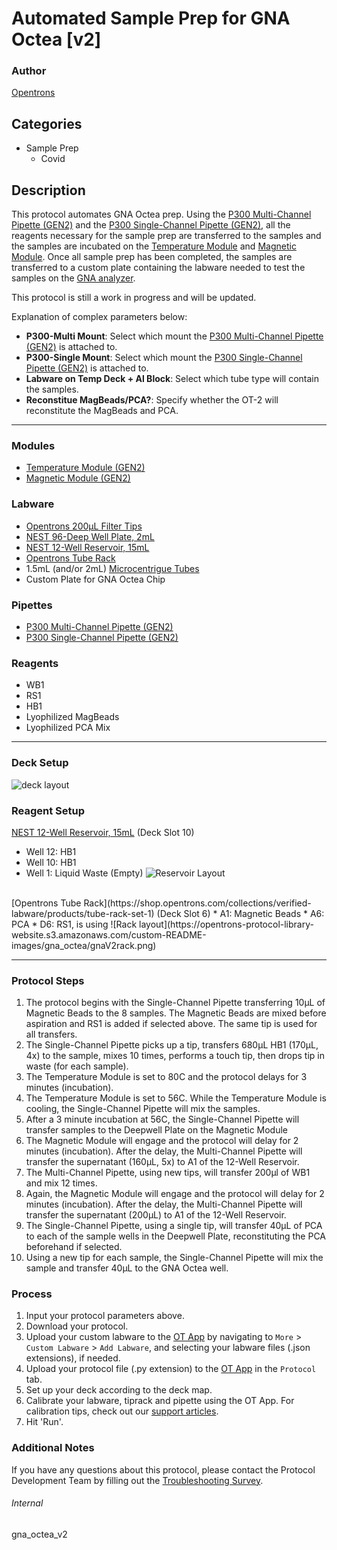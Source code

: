 # Automated Sample Prep for GNA Octea [v2]

### Author
[Opentrons](https://opentrons.com/)



## Categories
* Sample Prep
	* Covid

## Description
This protocol automates GNA Octea prep. Using the [P300 Multi-Channel Pipette (GEN2)](https://shop.opentrons.com/collections/ot-2-pipettes/products/8-channel-electronic-pipette) and the [P300 Single-Channel Pipette (GEN2)](https://shop.opentrons.com/collections/ot-2-pipettes/products/single-channel-electronic-pipette), all the reagents necessary for the sample prep are transferred to the samples and the samples are incubated on the [Temperature Module](https://shop.opentrons.com/collections/hardware-modules/products/tempdeck) and [Magnetic Module](https://shop.opentrons.com/collections/hardware-modules/products/magdeck). Once all sample prep has been completed, the samples are transferred to a custom plate containing the labware needed to test the samples on the [GNA analyzer](https://www.gna-bio.com/products/).

This protocol is still a work in progress and will be updated.


Explanation of complex parameters below:
* **P300-Multi Mount**: Select which mount the [P300 Multi-Channel Pipette (GEN2)](https://shop.opentrons.com/collections/ot-2-pipettes/products/8-channel-electronic-pipette) is attached to.
* **P300-Single Mount**: Select which mount the [P300 Single-Channel Pipette (GEN2)](https://shop.opentrons.com/collections/ot-2-pipettes/products/single-channel-electronic-pipette) is attached to.
* **Labware on Temp Deck + Al Block**: Select which tube type will contain the samples.
* **Reconstitue MagBeads/PCA?**: Specify whether the OT-2 will reconstitute the MagBeads and PCA.


---

### Modules
* [Temperature Module (GEN2)](https://shop.opentrons.com/collections/hardware-modules/products/tempdeck)
* [Magnetic Module (GEN2)](https://shop.opentrons.com/collections/hardware-modules/products/magdeck)

### Labware
* [Opentrons 200µL Filter Tips](https://shop.opentrons.com/collections/opentrons-tips/products/opentrons-200ul-filter-tips)
* [NEST 96-Deep Well Plate, 2mL](https://shop.opentrons.com/collections/verified-labware/products/nest-0-2-ml-96-well-deep-well-plate-v-bottom)
* [NEST 12-Well Reservoir, 15mL](https://shop.opentrons.com/collections/verified-labware/products/nest-12-well-reservoir-15-ml)
* [Opentrons Tube Rack](https://shop.opentrons.com/collections/verified-labware/products/tube-rack-set-1)
* 1.5mL (and/or 2mL) [Microcentrigue Tubes]()
* Custom Plate for GNA Octea Chip

### Pipettes
* [P300 Multi-Channel Pipette (GEN2)](https://shop.opentrons.com/collections/ot-2-pipettes/products/8-channel-electronic-pipette)
* [P300 Single-Channel Pipette (GEN2)](https://shop.opentrons.com/collections/ot-2-pipettes/products/single-channel-electronic-pipette)

### Reagents
* WB1
* RS1
* HB1
* Lyophilized MagBeads
* Lyophilized PCA Mix

---

### Deck Setup
![deck layout](https://opentrons-protocol-library-website.s3.amazonaws.com/custom-README-images/gna_octea/gnaV2deck.png)

### Reagent Setup
[NEST 12-Well Reservoir, 15mL](https://shop.opentrons.com/collections/verified-labware/products/nest-12-well-reservoir-15-ml) (Deck Slot 10)
* Well 12: HB1
* Well 10: HB1
* Well 1: Liquid Waste (Empty)
![Reservoir Layout](https://opentrons-protocol-library-website.s3.amazonaws.com/custom-README-images/gna_octea/gnaV2res.png)
</br>
[Opentrons Tube Rack](https://shop.opentrons.com/collections/verified-labware/products/tube-rack-set-1) (Deck Slot 6)
* A1: Magnetic Beads
* A6: PCA
* D6: RS1, is using
![Rack layout](https://opentrons-protocol-library-website.s3.amazonaws.com/custom-README-images/gna_octea/gnaV2rack.png)

---

### Protocol Steps
1. The protocol begins with the Single-Channel Pipette transferring 10µL of Magnetic Beads to the 8 samples. The Magnetic Beads are mixed before aspiration and RS1 is added if selected above. The same tip is used for all transfers.
2. The Single-Channel Pipette picks up a tip, transfers 680µL HB1 (170µL, 4x) to the sample, mixes 10 times, performs a touch tip, then drops tip in waste (for each sample).
3. The Temperature Module is set to 80C and the protocol delays for 3 minutes (incubation).
4. The Temperature Module is set to 56C. While the Temperature Module is cooling, the Single-Channel Pipette will mix the samples.
5. After a 3 minute incubation at 56C, the Single-Channel Pipette will transfer samples to the Deepwell Plate on the Magnetic Module
6. The Magnetic Module will engage and the protocol will delay for 2 minutes (incubation). After the delay, the Multi-Channel Pipette will transfer the supernatant (160µL, 5x) to A1 of the 12-Well Reservoir.
7. The Multi-Channel Pipette, using new tips, will transfer 200µl of WB1 and mix 12 times.
8. Again, the Magnetic Module will engage and the protocol will delay for 2 minutes (incubation). After the delay, the Multi-Channel Pipette will transfer the supernatant (200µL) to A1 of the 12-Well Reservoir.
9. The Single-Channel Pipette, using a single tip, will transfer 40µL of PCA to each of the sample wells in the Deepwell Plate, reconstituting the PCA beforehand if selected.
10. Using a new tip for each sample, the Single-Channel Pipette will mix the sample and transfer 40µL to the GNA Octea well.


### Process
1. Input your protocol parameters above.
2. Download your protocol.
3. Upload your custom labware to the [OT App](https://opentrons.com/ot-app) by navigating to `More` > `Custom Labware` > `Add Labware`, and selecting your labware files (.json extensions), if needed.
4. Upload your protocol file (.py extension) to the [OT App](https://opentrons.com/ot-app) in the `Protocol` tab.
5. Set up your deck according to the deck map.
6. Calibrate your labware, tiprack and pipette using the OT App. For calibration tips, check out our [support articles](https://support.opentrons.com/en/collections/1559720-guide-for-getting-started-with-the-ot-2).
7. Hit 'Run'.

### Additional Notes
If you have any questions about this protocol, please contact the Protocol Development Team by filling out the [Troubleshooting Survey](https://protocol-troubleshooting.paperform.co/).

###### Internal
gna_octea_v2
